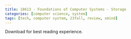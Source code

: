 ```yaml
---
title: 18613 - Foundations of Computer Systems - Storage
categories: [computer science, system]
tags: [tech, computer system, 23fall, review, xmind]
---
```


Download for best reading experience.

<object data="{{ site.baseurl }}/assets/pdf/23fall-midterm/18613-storage-tech.pdf" type="application/pdf" width="100%" height="1000px">
</object>
